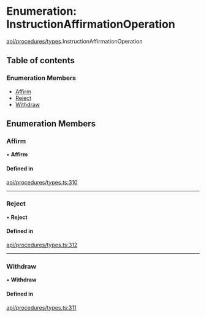 # Enumeration: InstructionAffirmationOperation

[api/procedures/types](../wiki/api.procedures.types).InstructionAffirmationOperation

## Table of contents

### Enumeration Members

- [Affirm](../wiki/api.procedures.types.InstructionAffirmationOperation#affirm)
- [Reject](../wiki/api.procedures.types.InstructionAffirmationOperation#reject)
- [Withdraw](../wiki/api.procedures.types.InstructionAffirmationOperation#withdraw)

## Enumeration Members

### Affirm

• **Affirm**

#### Defined in

[api/procedures/types.ts:310](https://github.com/PolymathNetwork/polymesh-sdk/blob/49113a20/src/api/procedures/types.ts#L310)

___

### Reject

• **Reject**

#### Defined in

[api/procedures/types.ts:312](https://github.com/PolymathNetwork/polymesh-sdk/blob/49113a20/src/api/procedures/types.ts#L312)

___

### Withdraw

• **Withdraw**

#### Defined in

[api/procedures/types.ts:311](https://github.com/PolymathNetwork/polymesh-sdk/blob/49113a20/src/api/procedures/types.ts#L311)
